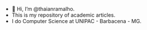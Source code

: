 - 👋 Hi, I’m @thaianramalho.
- This is my repository of academic articles.
- I do Computer Science at UNIPAC - Barbacena - MG.
